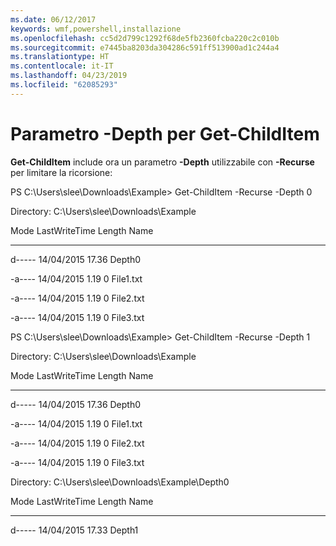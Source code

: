 ```yaml
---
ms.date: 06/12/2017
keywords: wmf,powershell,installazione
ms.openlocfilehash: cc5d2d799c1292f68de5fb2360fcba220c2c010b
ms.sourcegitcommit: e7445ba8203da304286c591ff513900ad1c244a4
ms.translationtype: HT
ms.contentlocale: it-IT
ms.lasthandoff: 04/23/2019
ms.locfileid: "62085293"
---
```

# <a name="get-childitem-has--depth-parameter"></a>Parametro -Depth per Get-ChildItem
**Get-ChildItem** include ora un parametro **-Depth** utilizzabile con **-Recurse** per limitare la ricorsione:

PS C:\\Users\\slee\\Downloads\\Example&gt; Get-ChildItem -Recurse -Depth 0

Directory: C:\\Users\\slee\\Downloads\\Example

Mode LastWriteTime Length Name

---- ------------- ------ ----

d----- 14/04/2015 17.36 Depth0

-a---- 14/04/2015 1.19 0 File1.txt

-a---- 14/04/2015 1.19 0 File2.txt

-a---- 14/04/2015 1.19 0 File3.txt

PS C:\\Users\\slee\\Downloads\\Example&gt; Get-ChildItem -Recurse -Depth 1

Directory: C:\\Users\\slee\\Downloads\\Example

Mode LastWriteTime Length Name

---- ------------- ------ ----

d----- 14/04/2015 17.36 Depth0

-a---- 14/04/2015 1.19 0 File1.txt

-a---- 14/04/2015 1.19 0 File2.txt

-a---- 14/04/2015 1.19 0 File3.txt

Directory: C:\\Users\\slee\\Downloads\\Example\\Depth0

Mode LastWriteTime Length Name

---- ------------- ------ ----

d----- 14/04/2015 17.33 Depth1

